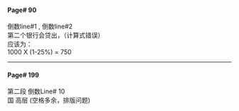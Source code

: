 #### Page# 90
倒数line#1 , 倒数line#2       
第二个银行会贷出，（计算式错误）    
应该为：       
1000 X (1-25%) = 750
___  
#### Page# 199
第二段 倒数Line# 10     
国 高层  (空格多余，排版问题)
